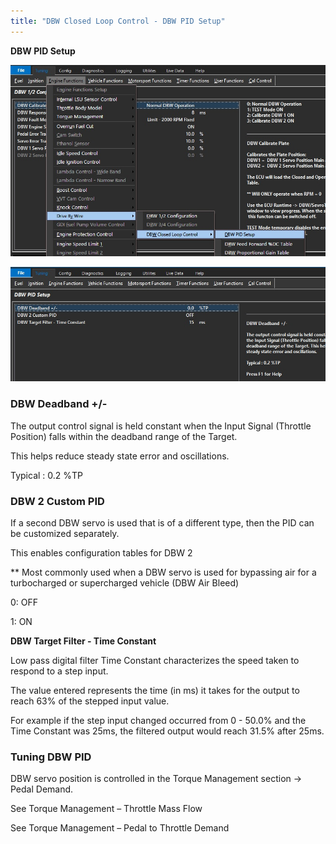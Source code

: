 ```yaml
---
title: "DBW Closed Loop Control - DBW PID Setup"
---
```


**DBW PID Setup**&nbsp; &nbsp;

![Image](</img/DBW 7.jpg>)


![Image](</img/DBW 8.jpg>)


### DBW Deadband +/-

The output control signal is held constant when the Input Signal (Throttle Position) falls within the deadband range of the Target.&nbsp;

This helps reduce steady state error and oscillations.


Typical : 0.2 %TP

### DBW 2 Custom PID

If a second DBW servo is used that is of a different type, then the PID can be customized separately.&nbsp;

This enables configuration tables for DBW 2


\*\* Most commonly used when a DBW servo is used for bypassing air for a turbocharged or supercharged vehicle (DBW Air Bleed)


&#48;: OFF

&#49;: ON


**DBW Target Filter - Time Constant**

Low pass digital filter Time Constant characterizes the speed taken to respond to a step input.&nbsp;

The value entered represents the time (in ms) it takes for the output to reach 63% of the stepped input value.&nbsp;


For example if the step input changed occurred from 0 - 50.0% and the Time Constant was 25ms, the filtered output would reach 31.5% after 25ms.


### Tuning DBW PID


DBW servo position is controlled in the Torque Management section -\> Pedal Demand.

See Torque Management – Throttle Mass Flow

See Torque Management – Pedal to Throttle Demand




